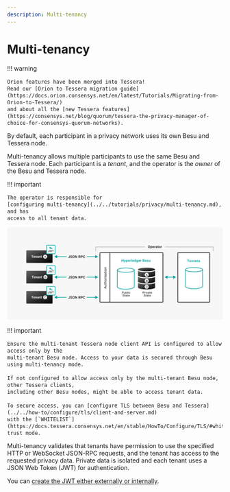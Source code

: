 ```yaml
---
description: Multi-tenancy
---
```


# Multi-tenancy

!!! warning

    Orion features have been merged into Tessera!
    Read our [Orion to Tessera migration guide](https://docs.orion.consensys.net/en/latest/Tutorials/Migrating-from-Orion-to-Tessera/)
    and about all the [new Tessera features](https://consensys.net/blog/quorum/tessera-the-privacy-manager-of-choice-for-consensys-quorum-networks).

By default, each participant in a privacy network uses its own Besu and Tessera node.

Multi-tenancy allows multiple participants to use the same Besu and Tessera node. Each participant
is a _tenant_, and the operator is the _owner_ of the Besu and Tessera node.

!!! important

    The operator is responsible for
    [configuring multi-tenancy](../../tutorials/privacy/multi-tenancy.md), and has
    access to all tenant data.

![Multi-tenancy](../../../images/Multi-tenancy.png)

!!! important

    Ensure the multi-tenant Tessera node client API is configured to allow access only by the
    multi-tenant Besu node. Access to your data is secured through Besu using multi-tenancy mode.

    If not configured to allow access only by the multi-tenant Besu node, other Tessera clients,
    including other Besu nodes, might be able to access tenant data.

    To secure access, you can [configure TLS between Besu and Tessera](../../how-to/configure/tls/client-and-server.md)
    with the [`WHITELIST`](https://docs.tessera.consensys.net/en/stable/HowTo/Configure/TLS/#whitelist)
    trust mode.

Multi-tenancy validates that tenants have permission to use the specified HTTP or WebSocket
JSON-RPC requests, and the tenant has access to the requested privacy data.
Private data is isolated and each tenant uses a JSON Web Token (JWT) for authentication.

You can
[create the JWT either externally or internally](../../../public-networks/how-to/use-besu-api/authenticate.md).
